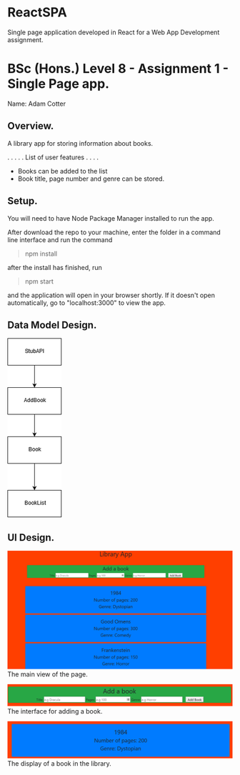 # ReactSPA
Single page application developed in React for a Web App Development assignment.

# BSc (Hons.) Level 8 - Assignment 1 - Single Page app.

Name: Adam Cotter

## Overview.

A library app for storing information about books.

. . . . . List of user features  . . . .

- Books can be added to the list
- Book title, page number and genre can be stored.


## Setup.

You will need to have Node Package Manager installed to run the app.

After download the repo to your machine, enter the folder in a command line interface  and run the command 
>npm install

after the install has finished, run
>npm start

and the application will open in your browser shortly. If it doesn't open automatically, go to "localhost:3000" to view the app.

## Data Model Design.

![data model](images/datamodel.png)
## UI Design.

![](images/main.png)
The main view of the page.

![](images/addbook.png)
The interface for adding a book.

![](images/examplebook.png)
The display of a book in the library.
